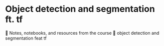# Object detection and segmentation ft. tf
📖 Notes, notebooks, and resources from the course 👾 object detection and segmentation feat tf
